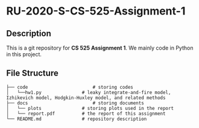 # RU-2020-S-CS-525-Assignment-1

## Description
This is a git repository for **CS 525 Assignment 1**. We mainly code in Python in this project.

## File Structure
```
├── code						# storing codes
│   └──hw1.py				# leaky integrate-and-fire model, Izhikevich model, Hodgkin-Huxley model, and related methods
├── docs						# storing documents
│   └── plots				# storing plots used in the report
│   └── report.pdf			# the report of this assignment
└── README.md				# repository description
```